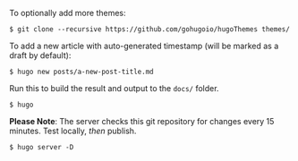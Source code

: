 To optionally add more themes:
```
$ git clone --recursive https://github.com/gohugoio/hugoThemes themes/
```

To add a new article with auto-generated timestamp (will be marked as a draft by default):
```
$ hugo new posts/a-new-post-title.md
```

Run this to build the result and output to the `docs/` folder.
```
$ hugo
```

**Please Note**: The server checks this git repository for changes every 15 minutes. Test locally, *then* publish.
```
$ hugo server -D
```
